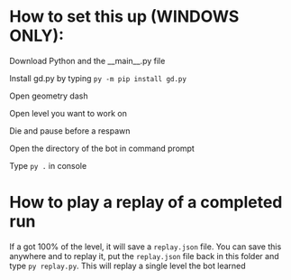 # How to set this up (WINDOWS ONLY):
Download Python and the \_\_main\_\_.py file

Install gd.py by typing `py -m pip install gd.py`

Open geometry dash

Open level you want to work on

Die and pause before a respawn

Open the directory of the bot in command prompt

Type `py .` in console

# How to play a replay of a completed run
If a got 100% of the level, it will save a `replay.json` file. You can save this anywhere and to replay it, put the `replay.json` file back in this folder and type `py replay.py`. This will replay a single level the bot learned